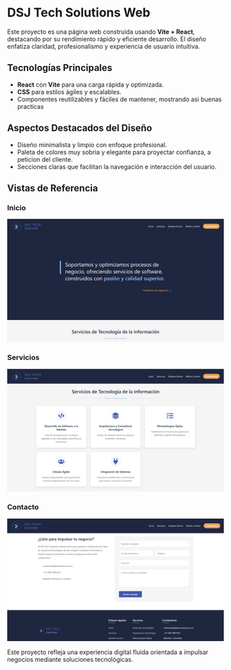 # DSJ Tech Solutions Web

Este proyecto es una página web construida usando **Vite + React**, destacando por su rendimiento rápido y eficiente desarrollo. El diseño enfatiza claridad, profesionalismo y experiencia de usuario intuitiva.

## Tecnologías Principales

- **React** con **Vite** para una carga rápida y optimizada.
- **CSS** para estilos ágiles y escalables.
- Componentes reutilizables y fáciles de mantener, mostrando asi buenas practicas

## Aspectos Destacados del Diseño

- Diseño minimalista y limpio con enfoque profesional.
- Paleta de colores muy sobria y elegante para proyectar confianza, a peticion del cliente.
- Secciones claras que facilitan la navegación e interacción del usuario.

## Vistas de Referencia

### Inicio
![Vista Inicio](Img_de_muestra/imagen1DSJ.png)

### Servicios
![Vista Servicios](Img_de_muestra/imagen2DSJ.png)

### Contacto
![Vista Contacto](Img_de_muestra/Imagen3DSJ.png)

Este proyecto refleja una experiencia digital fluida orientada a impulsar negocios mediante soluciones tecnológicas.
